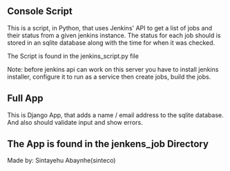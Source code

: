 Console Script
---------------
This is a script, in Python, that uses Jenkins' API to get a list of jobs and their status from a given jenkins instance. The status for each job should is stored in an sqlite database along with the time for when it was checked.

The Script is found in the jenkins_script.py file

Note: before jenkins api can work on this server you have to install jenkins installer, configure it to run as a service then create jobs, build the jobs.

Full App
-----------------
This is Django App, that adds a name / email address to the sqlite database. And also should validate input and show errors.

The App is found in the jenkens_job Directory
-----------------------------------------------------------------------------------------------------

Made by: Sintayehu Abaynhe(sinteco)